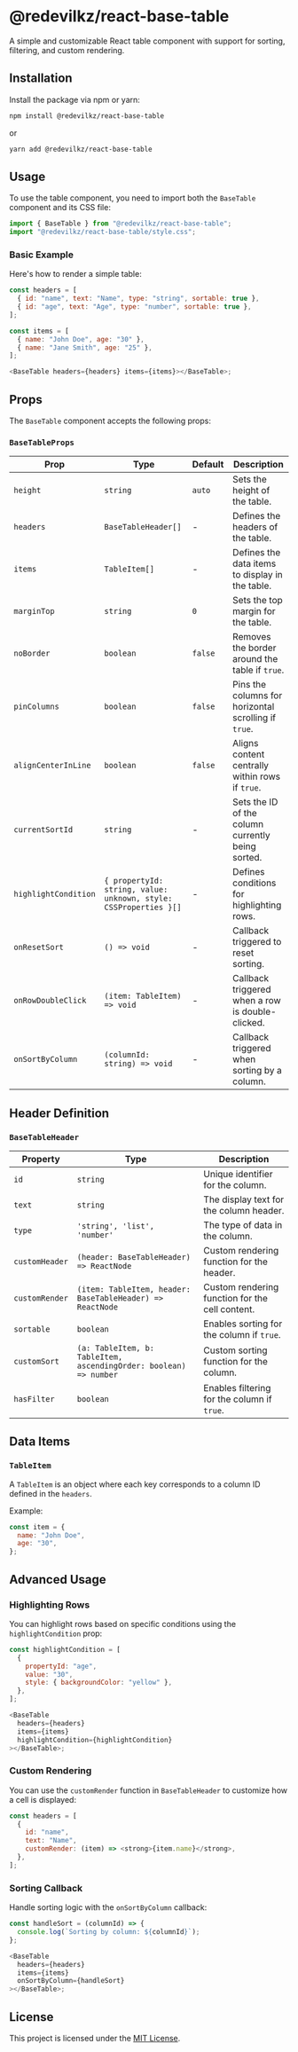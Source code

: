 # @redevilkz/react-base-table

A simple and customizable React table component with support for sorting, filtering, and custom rendering.

## Installation

Install the package via npm or yarn:

```bash
npm install @redevilkz/react-base-table
```

or

```bash
yarn add @redevilkz/react-base-table
```

## Usage

To use the table component, you need to import both the `BaseTable` component and its CSS file:

```javascript
import { BaseTable } from "@redevilkz/react-base-table";
import "@redevilkz/react-base-table/style.css";
```

### Basic Example

Here's how to render a simple table:

```javascript
const headers = [
  { id: "name", text: "Name", type: "string", sortable: true },
  { id: "age", text: "Age", type: "number", sortable: true },
];

const items = [
  { name: "John Doe", age: "30" },
  { name: "Jane Smith", age: "25" },
];

<BaseTable headers={headers} items={items}></BaseTable>;
```

## Props

The `BaseTable` component accepts the following props:

### `BaseTableProps`

| Prop                 | Type                                                             | Default | Description                                          |
| -------------------- | ---------------------------------------------------------------- | ------- | ---------------------------------------------------- |
| `height`             | `string`                                                         | `auto`  | Sets the height of the table.                        |
| `headers`            | `BaseTableHeader[]`                                              | -       | Defines the headers of the table.                    |
| `items`              | `TableItem[]`                                                    | -       | Defines the data items to display in the table.      |
| `marginTop`          | `string`                                                         | `0`     | Sets the top margin for the table.                   |
| `noBorder`           | `boolean`                                                        | `false` | Removes the border around the table if `true`.       |
| `pinColumns`         | `boolean`                                                        | `false` | Pins the columns for horizontal scrolling if `true`. |
| `alignCenterInLine`  | `boolean`                                                        | `false` | Aligns content centrally within rows if `true`.      |
| `currentSortId`      | `string`                                                         | -       | Sets the ID of the column currently being sorted.    |
| `highlightCondition` | `{ propertyId: string, value: unknown, style: CSSProperties }[]` | -       | Defines conditions for highlighting rows.            |
| `onResetSort`        | `() => void`                                                     | -       | Callback triggered to reset sorting.                 |
| `onRowDoubleClick`   | `(item: TableItem) => void`                                      | -       | Callback triggered when a row is double-clicked.     |
| `onSortByColumn`     | `(columnId: string) => void`                                     | -       | Callback triggered when sorting by a column.         |

## Header Definition

### `BaseTableHeader`

| Property       | Type                                                              | Description                                     |
| -------------- | ----------------------------------------------------------------- | ----------------------------------------------- |
| `id`           | `string`                                                          | Unique identifier for the column.               |
| `text`         | `string`                                                          | The display text for the column header.         |
| `type`         | `'string', 'list', 'number'`                                      | The type of data in the column.                 |
| `customHeader` | `(header: BaseTableHeader) => ReactNode`                          | Custom rendering function for the header.       |
| `customRender` | `(item: TableItem, header: BaseTableHeader) => ReactNode`         | Custom rendering function for the cell content. |
| `sortable`     | `boolean`                                                         | Enables sorting for the column if `true`.       |
| `customSort`   | `(a: TableItem, b: TableItem, ascendingOrder: boolean) => number` | Custom sorting function for the column.         |
| `hasFilter`    | `boolean`                                                         | Enables filtering for the column if `true`.     |

## Data Items

### `TableItem`

A `TableItem` is an object where each key corresponds to a column ID defined in the `headers`.

Example:

```javascript
const item = {
  name: "John Doe",
  age: "30",
};
```

## Advanced Usage

### Highlighting Rows

You can highlight rows based on specific conditions using the `highlightCondition` prop:

```javascript
const highlightCondition = [
  {
    propertyId: "age",
    value: "30",
    style: { backgroundColor: "yellow" },
  },
];

<BaseTable
  headers={headers}
  items={items}
  highlightCondition={highlightCondition}
></BaseTable>;
```

### Custom Rendering

You can use the `customRender` function in `BaseTableHeader` to customize how a cell is displayed:

```javascript
const headers = [
  {
    id: "name",
    text: "Name",
    customRender: (item) => <strong>{item.name}</strong>,
  },
];
```

### Sorting Callback

Handle sorting logic with the `onSortByColumn` callback:

```javascript
const handleSort = (columnId) => {
  console.log(`Sorting by column: ${columnId}`);
};

<BaseTable
  headers={headers}
  items={items}
  onSortByColumn={handleSort}
></BaseTable>;
```

## License

This project is licensed under the [MIT License](LICENSE).
